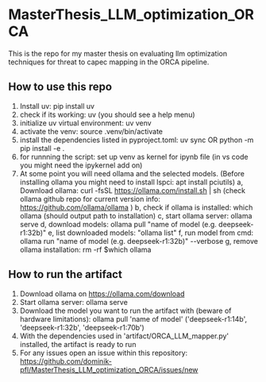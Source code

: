 # MasterThesis_LLM_optimization_ORCA
This is the repo for my master thesis on evaluating llm optimization techniques for threat to capec mapping in the ORCA pipeline.


## How to use this repo
1. Install uv: pip install uv
2. check if its working: uv (you should see a help menu)
3. initialize uv virtual environment: uv venv
4. activate the venv: source .venv/bin/activate
5. install the dependencies listed in pyproject.toml: uv sync OR python -m pip install -e .
6. for runnning the script: set up venv as kernel for ipynb file (in vs code you might need the ipykernel add on)
7. At some point you will need ollama and the selected models. (Before installing ollama you might need to install lspci: apt install pciutils)
    a, Download ollama: curl -fsSL https://ollama.com/install.sh | sh (check ollama github repo for current version info: https://github.com/ollama/ollama )
    b, check if ollama is installed: which ollama (should output path to installation)
    c, start ollama server: ollama serve
    d, download models: ollama pull "name of model (e.g. deepseek-r1:32b)"
    e, list downloaded models: "ollama list"
    f, run model from cmd: ollama run "name of model (e.g. deepseek-r1:32b)" --verbose
    g, remove ollama installation: rm -rf $which ollama


## How to run the artifact
1. Download ollama on https://ollama.com/download 
2. Start ollama server: ollama serve
3. Download the model you want to run the artifact with (beware of hardware limitations): ollama pull 'name of model' ('deepseek-r1:14b', 'deepseek-r1:32b', 'deepseek-r1:70b')
4. With the dependencies used in 'artifact/ORCA_LLM_mapper.py' installed, the artifact is ready to run
5. For any issues open an issue within this repository: https://github.com/dominik-pfl/MasterThesis_LLM_optimization_ORCA/issues/new

